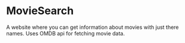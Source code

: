 # MovieSearch
A website where you can get information about movies with just there names.
Uses OMDB api for fetching movie data.
